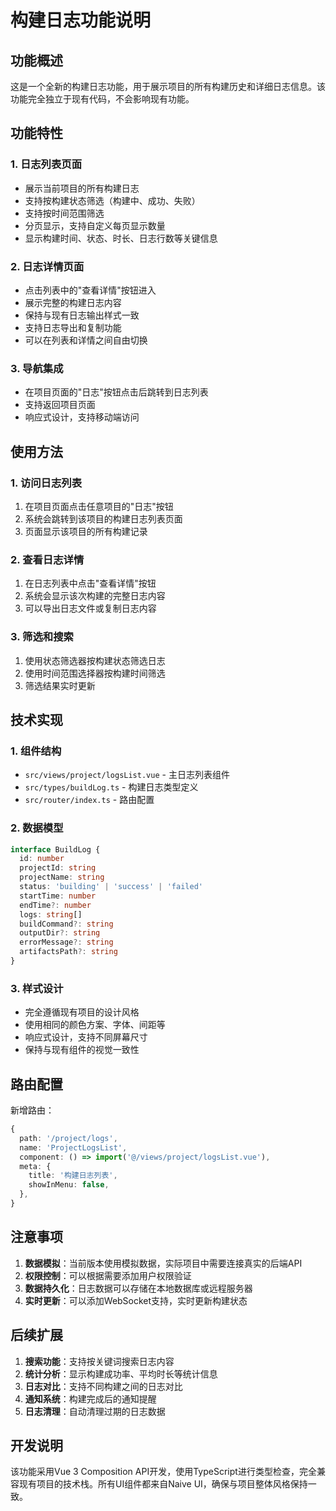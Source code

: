 # 构建日志功能说明

## 功能概述

这是一个全新的构建日志功能，用于展示项目的所有构建历史和详细日志信息。该功能完全独立于现有代码，不会影响现有功能。

## 功能特性

### 1. 日志列表页面
- 展示当前项目的所有构建日志
- 支持按构建状态筛选（构建中、成功、失败）
- 支持按时间范围筛选
- 分页显示，支持自定义每页显示数量
- 显示构建时间、状态、时长、日志行数等关键信息

### 2. 日志详情页面
- 点击列表中的"查看详情"按钮进入
- 展示完整的构建日志内容
- 保持与现有日志输出样式一致
- 支持日志导出和复制功能
- 可以在列表和详情之间自由切换

### 3. 导航集成
- 在项目页面的"日志"按钮点击后跳转到日志列表
- 支持返回项目页面
- 响应式设计，支持移动端访问

## 使用方法

### 1. 访问日志列表
1. 在项目页面点击任意项目的"日志"按钮
2. 系统会跳转到该项目的构建日志列表页面
3. 页面显示该项目的所有构建记录

### 2. 查看日志详情
1. 在日志列表中点击"查看详情"按钮
2. 系统会显示该次构建的完整日志内容
3. 可以导出日志文件或复制日志内容

### 3. 筛选和搜索
1. 使用状态筛选器按构建状态筛选日志
2. 使用时间范围选择器按构建时间筛选
3. 筛选结果实时更新

## 技术实现

### 1. 组件结构
- `src/views/project/logsList.vue` - 主日志列表组件
- `src/types/buildLog.ts` - 构建日志类型定义
- `src/router/index.ts` - 路由配置

### 2. 数据模型
```typescript
interface BuildLog {
  id: number
  projectId: string
  projectName: string
  status: 'building' | 'success' | 'failed'
  startTime: number
  endTime?: number
  logs: string[]
  buildCommand?: string
  outputDir?: string
  errorMessage?: string
  artifactsPath?: string
}
```

### 3. 样式设计
- 完全遵循现有项目的设计风格
- 使用相同的颜色方案、字体、间距等
- 响应式设计，支持不同屏幕尺寸
- 保持与现有组件的视觉一致性

## 路由配置

新增路由：
```typescript
{
  path: '/project/logs',
  name: 'ProjectLogsList',
  component: () => import('@/views/project/logsList.vue'),
  meta: {
    title: '构建日志列表',
    showInMenu: false,
  },
}
```

## 注意事项

1. **数据模拟**：当前版本使用模拟数据，实际项目中需要连接真实的后端API
2. **权限控制**：可以根据需要添加用户权限验证
3. **数据持久化**：日志数据可以存储在本地数据库或远程服务器
4. **实时更新**：可以添加WebSocket支持，实时更新构建状态

## 后续扩展

1. **搜索功能**：支持按关键词搜索日志内容
2. **统计分析**：显示构建成功率、平均时长等统计信息
3. **日志对比**：支持不同构建之间的日志对比
4. **通知系统**：构建完成后的通知提醒
5. **日志清理**：自动清理过期的日志数据

## 开发说明

该功能采用Vue 3 Composition API开发，使用TypeScript进行类型检查，完全兼容现有项目的技术栈。所有UI组件都来自Naive UI，确保与项目整体风格保持一致。 